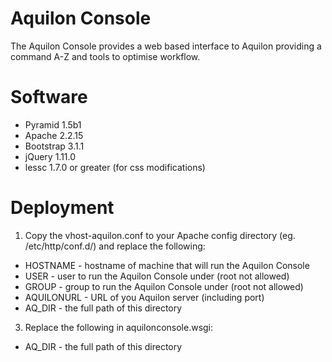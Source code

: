 Aquilon Console
===============

The Aquilon Console provides a web based interface to Aquilon providing a 
command A-Z and tools to optimise workflow.


Software
========

 * Pyramid 1.5b1
 * Apache 2.2.15
 * Bootstrap 3.1.1
 * jQuery 1.11.0
 * lessc 1.7.0 or greater (for css modifications)


Deployment
==========

1. Copy the vhost-aquilon.conf to your Apache config directory (eg. /etc/http/conf.d/)
   and replace the following:

 * HOSTNAME   - hostname of machine that will run the Aquilon Console
 * USER       - user to run the Aquilon Console under (root not allowed)
 * GROUP      - group to run the Aquilon Console under (root not allowed)
 * AQUILONURL - URL of you Aquilon server (including port)
 * AQ_DIR     - the full path of this directory

3. Replace the following in aquilonconsole.wsgi:

 * AQ_DIR     - the full path of this directory
